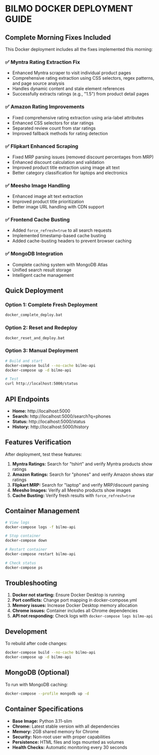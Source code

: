# BILMO DOCKER DEPLOYMENT GUIDE

## Complete Morning Fixes Included

This Docker deployment includes all the fixes implemented this morning:

### ✅ **Myntra Rating Extraction Fix**
- Enhanced Myntra scraper to visit individual product pages
- Comprehensive rating extraction using CSS selectors, regex patterns, and page source analysis
- Handles dynamic content and stale element references
- Successfully extracts ratings (e.g., "1.5") from product detail pages

### ✅ **Amazon Rating Improvements**
- Fixed comprehensive rating extraction using aria-label attributes
- Enhanced CSS selectors for star ratings
- Separated review count from star ratings
- Improved fallback methods for rating detection

### ✅ **Flipkart Enhanced Scraping**
- Fixed MRP parsing issues (removed discount percentages from MRP)
- Enhanced discount calculation and validation
- Improved product title extraction using image alt text
- Better category classification for laptops and electronics

### ✅ **Meesho Image Handling**
- Enhanced image alt text extraction
- Improved product title prioritization
- Better image URL handling with CDN support

### ✅ **Frontend Cache Busting**
- Added `force_refresh=true` to all search requests
- Implemented timestamp-based cache busting
- Added cache-busting headers to prevent browser caching

### ✅ **MongoDB Integration**
- Complete caching system with MongoDB Atlas
- Unified search result storage
- Intelligent cache management

## Quick Deployment

### Option 1: Complete Fresh Deployment
```bash
docker_complete_deploy.bat
```

### Option 2: Reset and Redeploy
```bash
docker_reset_and_deploy.bat
```

### Option 3: Manual Deployment
```bash
# Build and start
docker-compose build --no-cache bilmo-api
docker-compose up -d bilmo-api

# Test
curl http://localhost:5000/status
```

## API Endpoints

- **Home:** http://localhost:5000
- **Search:** http://localhost:5000/search?q=phones
- **Status:** http://localhost:5000/status
- **History:** http://localhost:5000/history

## Features Verification

After deployment, test these features:

1. **Myntra Ratings:** Search for "tshirt" and verify Myntra products show ratings
2. **Amazon Ratings:** Search for "phones" and verify Amazon shows star ratings
3. **Flipkart MRP:** Search for "laptop" and verify MRP/discount parsing
4. **Meesho Images:** Verify all Meesho products show images
5. **Cache Busting:** Verify fresh results with `force_refresh=true`

## Container Management

```bash
# View logs
docker-compose logs -f bilmo-api

# Stop container
docker-compose down

# Restart container
docker-compose restart bilmo-api

# Check status
docker-compose ps
```

## Troubleshooting

1. **Docker not starting:** Ensure Docker Desktop is running
2. **Port conflicts:** Change port mapping in docker-compose.yml
3. **Memory issues:** Increase Docker Desktop memory allocation
4. **Chrome issues:** Container includes all Chrome dependencies
5. **API not responding:** Check logs with `docker-compose logs bilmo-api`

## Development

To rebuild after code changes:
```bash
docker-compose build --no-cache bilmo-api
docker-compose up -d bilmo-api
```

## MongoDB (Optional)

To run with MongoDB caching:
```bash
docker-compose --profile mongodb up -d
```

## Container Specifications

- **Base Image:** Python 3.11-slim
- **Chrome:** Latest stable version with all dependencies
- **Memory:** 2GB shared memory for Chrome
- **Security:** Non-root user with proper capabilities
- **Persistence:** HTML files and logs mounted as volumes
- **Health Checks:** Automatic monitoring every 30 seconds
